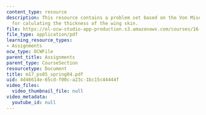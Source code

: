 ```yaml
---
content_type: resource
description: This resource contains a problem set based on the Von Mises Yield criterion
  for calulating the thickness of the wing skin.
file: https://ol-ocw-studio-app-production.s3.amazonaws.com/courses/16-01-unified-engineering-i-ii-iii-iv-fall-2005-spring-2006/4d46614e65cdf00ca23c1bc15c44444f_m17_ps05_spring04.pdf
file_type: application/pdf
learning_resource_types:
- Assignments
ocw_type: OCWFile
parent_title: Assignments
parent_type: CourseSection
resourcetype: Document
title: m17_ps05_spring04.pdf
uid: 4d46614e-65cd-f00c-a23c-1bc15c44444f
video_files:
  video_thumbnail_file: null
video_metadata:
  youtube_id: null
---
```


